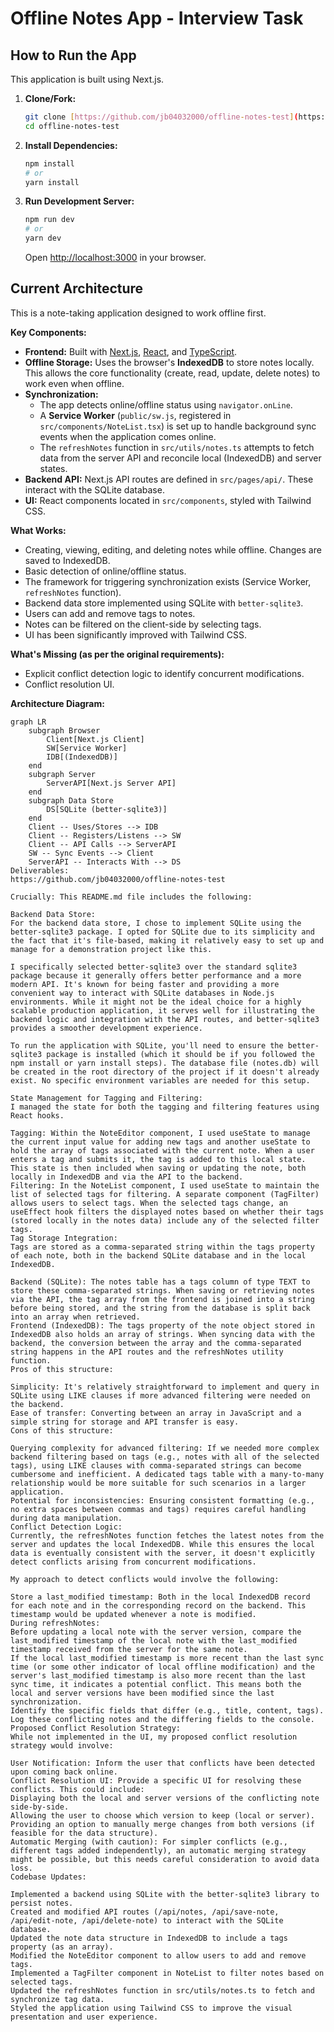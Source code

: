 # Offline Notes App - Interview Task

## How to Run the App

This application is built using Next.js.

1.  **Clone/Fork:**
    ```bash
    git clone [https://github.com/jb04032000/offline-notes-test](https://github.com/jb04032000/offline-notes-test)
    cd offline-notes-test
    ```
2.  **Install Dependencies:**
    ```bash
    npm install
    # or
    yarn install
    ```
3.  **Run Development Server:**
    ```bash
    npm run dev
    # or
    yarn dev
    ```
    Open [http://localhost:3000](http://localhost:3000) in your browser.

## Current Architecture

This is a note-taking application designed to work offline first.

**Key Components:**

* **Frontend:** Built with [Next.js](https://nextjs.org/), [React](https://reactjs.org/), and [TypeScript](https://www.typescriptlang.org/).
* **Offline Storage:** Uses the browser's **IndexedDB** to store notes locally. This allows the core functionality (create, read, update, delete notes) to work even when offline.
* **Synchronization:**
    * The app detects online/offline status using `navigator.onLine`.
    * A **Service Worker** (`public/sw.js`, registered in `src/components/NoteList.tsx`) is set up to handle background sync events when the application comes online.
    * The `refreshNotes` function in `src/utils/notes.ts` attempts to fetch data from the server API and reconcile local (IndexedDB) and server states.
* **Backend API:** Next.js API routes are defined in `src/pages/api/`. These interact with the SQLite database.
* **UI:** React components located in `src/components`, styled with Tailwind CSS.

**What Works:**

* Creating, viewing, editing, and deleting notes while offline. Changes are saved to IndexedDB.
* Basic detection of online/offline status.
* The framework for triggering synchronization exists (Service Worker, `refreshNotes` function).
* Backend data store implemented using SQLite with `better-sqlite3`.
* Users can add and remove tags to notes.
* Notes can be filtered on the client-side by selecting tags.
* UI has been significantly improved with Tailwind CSS.

**What's Missing (as per the original requirements):**

* Explicit conflict detection logic to identify concurrent modifications.
* Conflict resolution UI.

**Architecture Diagram:**

```mermaid
graph LR
    subgraph Browser
        Client[Next.js Client]
        SW[Service Worker]
        IDB[(IndexedDB)]
    end
    subgraph Server
        ServerAPI[Next.js Server API]
    end
    subgraph Data Store
        DS[SQLite (better-sqlite3)]
    end
    Client -- Uses/Stores --> IDB
    Client -- Registers/Listens --> SW
    Client -- API Calls --> ServerAPI
    SW -- Sync Events --> Client
    ServerAPI -- Interacts With --> DS
Deliverables:
https://github.com/jb04032000/offline-notes-test

Crucially: This README.md file includes the following:

Backend Data Store:
For the backend data store, I chose to implement SQLite using the better-sqlite3 package. I opted for SQLite due to its simplicity and the fact that it's file-based, making it relatively easy to set up and manage for a demonstration project like this.

I specifically selected better-sqlite3 over the standard sqlite3 package because it generally offers better performance and a more modern API. It's known for being faster and providing a more convenient way to interact with SQLite databases in Node.js environments. While it might not be the ideal choice for a highly scalable production application, it serves well for illustrating the backend logic and integration with the API routes, and better-sqlite3 provides a smoother development experience.

To run the application with SQLite, you'll need to ensure the better-sqlite3 package is installed (which it should be if you followed the npm install or yarn install steps). The database file (notes.db) will be created in the root directory of the project if it doesn't already exist. No specific environment variables are needed for this setup.

State Management for Tagging and Filtering:
I managed the state for both the tagging and filtering features using React hooks.

Tagging: Within the NoteEditor component, I used useState to manage the current input value for adding new tags and another useState to hold the array of tags associated with the current note. When a user enters a tag and submits it, the tag is added to this local state. This state is then included when saving or updating the note, both locally in IndexedDB and via the API to the backend.
Filtering: In the NoteList component, I used useState to maintain the list of selected tags for filtering. A separate component (TagFilter) allows users to select tags. When the selected tags change, an useEffect hook filters the displayed notes based on whether their tags (stored locally in the notes data) include any of the selected filter tags.
Tag Storage Integration:
Tags are stored as a comma-separated string within the tags property of each note, both in the backend SQLite database and in the local IndexedDB.

Backend (SQLite): The notes table has a tags column of type TEXT to store these comma-separated strings. When saving or retrieving notes via the API, the tag array from the frontend is joined into a string before being stored, and the string from the database is split back into an array when retrieved.
Frontend (IndexedDB): The tags property of the note object stored in IndexedDB also holds an array of strings. When syncing data with the backend, the conversion between the array and the comma-separated string happens in the API routes and the refreshNotes utility function.
Pros of this structure:

Simplicity: It's relatively straightforward to implement and query in SQLite using LIKE clauses if more advanced filtering were needed on the backend.
Ease of transfer: Converting between an array in JavaScript and a simple string for storage and API transfer is easy.
Cons of this structure:

Querying complexity for advanced filtering: If we needed more complex backend filtering based on tags (e.g., notes with all of the selected tags), using LIKE clauses with comma-separated strings can become cumbersome and inefficient. A dedicated tags table with a many-to-many relationship would be more suitable for such scenarios in a larger application.
Potential for inconsistencies: Ensuring consistent formatting (e.g., no extra spaces between commas and tags) requires careful handling during data manipulation.
Conflict Detection Logic:
Currently, the refreshNotes function fetches the latest notes from the server and updates the local IndexedDB. While this ensures the local data is eventually consistent with the server, it doesn't explicitly detect conflicts arising from concurrent modifications.

My approach to detect conflicts would involve the following:

Store a last_modified timestamp: Both in the local IndexedDB record for each note and in the corresponding record on the backend. This timestamp would be updated whenever a note is modified.
During refreshNotes:
Before updating a local note with the server version, compare the last_modified timestamp of the local note with the last_modified timestamp received from the server for the same note.
If the local last_modified timestamp is more recent than the last sync time (or some other indicator of local offline modification) and the server's last_modified timestamp is also more recent than the last sync time, it indicates a potential conflict. This means both the local and server versions have been modified since the last synchronization.
Identify the specific fields that differ (e.g., title, content, tags).
Log these conflicting notes and the differing fields to the console.
Proposed Conflict Resolution Strategy:
While not implemented in the UI, my proposed conflict resolution strategy would involve:

User Notification: Inform the user that conflicts have been detected upon coming back online.
Conflict Resolution UI: Provide a specific UI for resolving these conflicts. This could include:
Displaying both the local and server versions of the conflicting note side-by-side.
Allowing the user to choose which version to keep (local or server).
Providing an option to manually merge changes from both versions (if feasible for the data structure).
Automatic Merging (with caution): For simpler conflicts (e.g., different tags added independently), an automatic merging strategy might be possible, but this needs careful consideration to avoid data loss.
Codebase Updates:

Implemented a backend using SQLite with the better-sqlite3 library to persist notes.
Created and modified API routes (/api/notes, /api/save-note, /api/edit-note, /api/delete-note) to interact with the SQLite database.
Updated the note data structure in IndexedDB to include a tags property (as an array).
Modified the NoteEditor component to allow users to add and remove tags.
Implemented a TagFilter component in NoteList to filter notes based on selected tags.
Updated the refreshNotes function in src/utils/notes.ts to fetch and synchronize tag data.
Styled the application using Tailwind CSS to improve the visual presentation and user experience.